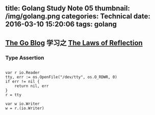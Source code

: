 title: Golang Study Note 05
thumbnail: /img/golang.png
categories: Technical
date: 2016-03-10 15:20:06
tags: golang
---

## [The Go Blog](http://blog.golang.org) 学习之 [The Laws of Reflection](http://blog.golang.org/laws-of-reflection)

### Type Assertion

```golang

var r io.Reader
tty, err := os.OpenFile("/dev/tty", os.O_RDWR, 0)
if err != nil {
    return nil, err
}
r = tty

var w io.Writer
w = r.(io.Writer)

```

